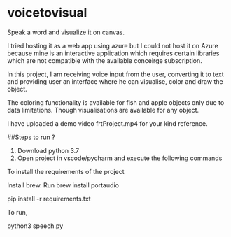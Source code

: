 # voicetovisual

Speak a word and visualize it on canvas. 

I tried hosting it as a web app using azure but I could not host it on Azure because mine is an interactive application which requires certain libraries which are not compatible with the available conceirge subscription. 

In this project, I am receiving voice input from the user, converting it to text and providing user an interface where he can visualise, color and draw the object.

The coloring functionality is available for fish and apple objects only due to data limitations. Though visualisations are available for any object.

I have uploaded a demo video frtProject.mp4 for your kind reference.

##Steps to run ? 


1. Download python 3.7
2. Open project in vscode/pycharm and execute the following commands

To install the requirements of the project

Install brew.
Run brew install portaudio

pip install -r requirements.txt

To run,

python3 speech.py
